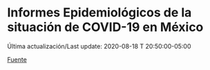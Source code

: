 # Informes Epidemiológicos de la situación de COVID-19 en México
Última actualización/Last update: 2020-08-18 T 20:50:00-05:00

 [Fuente](https://www.gob.mx/salud/documentos/informes-epidemiologicos-de-la-situacion-de-covid-19-en-mexico)
